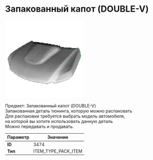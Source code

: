 # Запакованный капот (DOUBLE-V)

![Item Image](../img/3474.webp?raw=true)

Предмет: Запакованный капот (DOUBLE-V)<br>Запакованная деталь тюнинга, которую можно распаковать<br>Для распаковки требуется выбрать модель автомобиля,<br>на которой вы хотите использовать данную деталь<br>Можно передавать и продавать.


| Параметр | Значение |
|----------|----------|
| **ID** | 3474 |
| **Тип** | ITEM_TYPE_PACK_ITEM |

